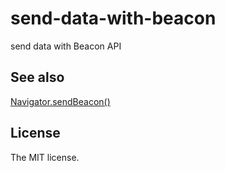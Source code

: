 # send-data-with-beacon

send data with Beacon API

## See also

[Navigator.sendBeacon()](https://developer.mozilla.org/en-US/docs/Web/API/Navigator/sendBeacon)

## License

The MIT license.
